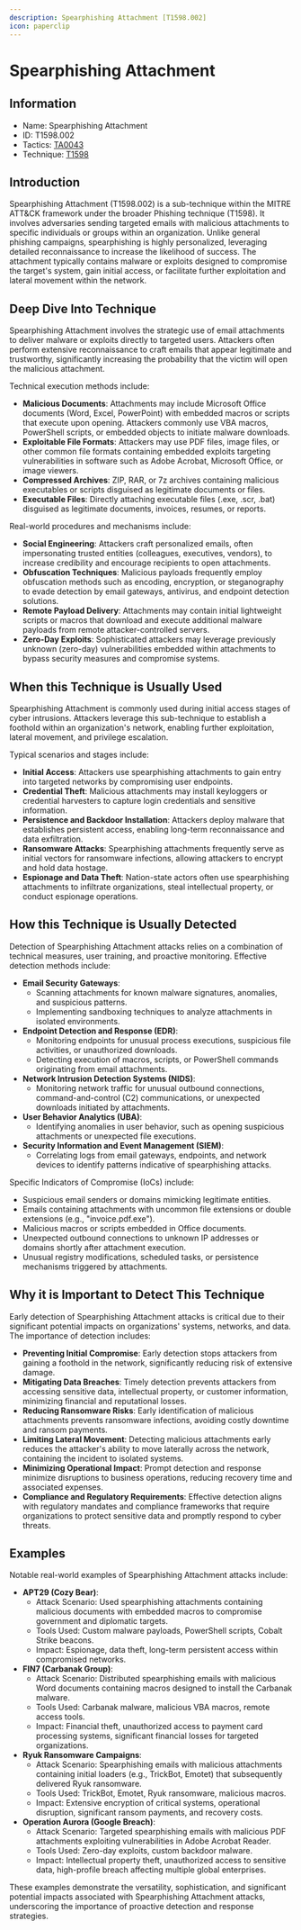 ```yaml
---
description: Spearphishing Attachment [T1598.002]
icon: paperclip
---
```


# Spearphishing Attachment

## Information

- Name: Spearphishing Attachment
- ID: T1598.002
- Tactics: [TA0043](../TA0043/TA0043.md)
- Technique: [T1598](T1598.md)

## Introduction

Spearphishing Attachment (T1598.002) is a sub-technique within the MITRE ATT\&CK framework under the broader Phishing technique (T1598). It involves adversaries sending targeted emails with malicious attachments to specific individuals or groups within an organization. Unlike general phishing campaigns, spearphishing is highly personalized, leveraging detailed reconnaissance to increase the likelihood of success. The attachment typically contains malware or exploits designed to compromise the target's system, gain initial access, or facilitate further exploitation and lateral movement within the network.

## Deep Dive Into Technique

Spearphishing Attachment involves the strategic use of email attachments to deliver malware or exploits directly to targeted users. Attackers often perform extensive reconnaissance to craft emails that appear legitimate and trustworthy, significantly increasing the probability that the victim will open the malicious attachment.

Technical execution methods include:

- **Malicious Documents**: Attachments may include Microsoft Office documents (Word, Excel, PowerPoint) with embedded macros or scripts that execute upon opening. Attackers commonly use VBA macros, PowerShell scripts, or embedded objects to initiate malware downloads.
- **Exploitable File Formats**: Attackers may use PDF files, image files, or other common file formats containing embedded exploits targeting vulnerabilities in software such as Adobe Acrobat, Microsoft Office, or image viewers.
- **Compressed Archives**: ZIP, RAR, or 7z archives containing malicious executables or scripts disguised as legitimate documents or files.
- **Executable Files**: Directly attaching executable files (.exe, .scr, .bat) disguised as legitimate documents, invoices, resumes, or reports.

Real-world procedures and mechanisms include:

- **Social Engineering**: Attackers craft personalized emails, often impersonating trusted entities (colleagues, executives, vendors), to increase credibility and encourage recipients to open attachments.
- **Obfuscation Techniques**: Malicious payloads frequently employ obfuscation methods such as encoding, encryption, or steganography to evade detection by email gateways, antivirus, and endpoint detection solutions.
- **Remote Payload Delivery**: Attachments may contain initial lightweight scripts or macros that download and execute additional malware payloads from remote attacker-controlled servers.
- **Zero-Day Exploits**: Sophisticated attackers may leverage previously unknown (zero-day) vulnerabilities embedded within attachments to bypass security measures and compromise systems.

## When this Technique is Usually Used

Spearphishing Attachment is commonly used during initial access stages of cyber intrusions. Attackers leverage this sub-technique to establish a foothold within an organization's network, enabling further exploitation, lateral movement, and privilege escalation.

Typical scenarios and stages include:

- **Initial Access**: Attackers use spearphishing attachments to gain entry into targeted networks by compromising user endpoints.
- **Credential Theft**: Malicious attachments may install keyloggers or credential harvesters to capture login credentials and sensitive information.
- **Persistence and Backdoor Installation**: Attackers deploy malware that establishes persistent access, enabling long-term reconnaissance and data exfiltration.
- **Ransomware Attacks**: Spearphishing attachments frequently serve as initial vectors for ransomware infections, allowing attackers to encrypt and hold data hostage.
- **Espionage and Data Theft**: Nation-state actors often use spearphishing attachments to infiltrate organizations, steal intellectual property, or conduct espionage operations.

## How this Technique is Usually Detected

Detection of Spearphishing Attachment attacks relies on a combination of technical measures, user training, and proactive monitoring. Effective detection methods include:

- **Email Security Gateways**:
  - Scanning attachments for known malware signatures, anomalies, and suspicious patterns.
  - Implementing sandboxing techniques to analyze attachments in isolated environments.
- **Endpoint Detection and Response (EDR)**:
  - Monitoring endpoints for unusual process executions, suspicious file activities, or unauthorized downloads.
  - Detecting execution of macros, scripts, or PowerShell commands originating from email attachments.
- **Network Intrusion Detection Systems (NIDS)**:
  - Monitoring network traffic for unusual outbound connections, command-and-control (C2) communications, or unexpected downloads initiated by attachments.
- **User Behavior Analytics (UBA)**:
  - Identifying anomalies in user behavior, such as opening suspicious attachments or unexpected file executions.
- **Security Information and Event Management (SIEM)**:
  - Correlating logs from email gateways, endpoints, and network devices to identify patterns indicative of spearphishing attacks.

Specific Indicators of Compromise (IoCs) include:

- Suspicious email senders or domains mimicking legitimate entities.
- Emails containing attachments with uncommon file extensions or double extensions (e.g., "invoice.pdf.exe").
- Malicious macros or scripts embedded in Office documents.
- Unexpected outbound connections to unknown IP addresses or domains shortly after attachment execution.
- Unusual registry modifications, scheduled tasks, or persistence mechanisms triggered by attachments.

## Why it is Important to Detect This Technique

Early detection of Spearphishing Attachment attacks is critical due to their significant potential impacts on organizations' systems, networks, and data. The importance of detection includes:

- **Preventing Initial Compromise**: Early detection stops attackers from gaining a foothold in the network, significantly reducing risk of extensive damage.
- **Mitigating Data Breaches**: Timely detection prevents attackers from accessing sensitive data, intellectual property, or customer information, minimizing financial and reputational losses.
- **Reducing Ransomware Risks**: Early identification of malicious attachments prevents ransomware infections, avoiding costly downtime and ransom payments.
- **Limiting Lateral Movement**: Detecting malicious attachments early reduces the attacker's ability to move laterally across the network, containing the incident to isolated systems.
- **Minimizing Operational Impact**: Prompt detection and response minimize disruptions to business operations, reducing recovery time and associated expenses.
- **Compliance and Regulatory Requirements**: Effective detection aligns with regulatory mandates and compliance frameworks that require organizations to protect sensitive data and promptly respond to cyber threats.

## Examples

Notable real-world examples of Spearphishing Attachment attacks include:

- **APT29 (Cozy Bear)**:
  - Attack Scenario: Used spearphishing attachments containing malicious documents with embedded macros to compromise government and diplomatic targets.
  - Tools Used: Custom malware payloads, PowerShell scripts, Cobalt Strike beacons.
  - Impact: Espionage, data theft, long-term persistent access within compromised networks.
- **FIN7 (Carbanak Group)**:
  - Attack Scenario: Distributed spearphishing emails with malicious Word documents containing macros designed to install the Carbanak malware.
  - Tools Used: Carbanak malware, malicious VBA macros, remote access tools.
  - Impact: Financial theft, unauthorized access to payment card processing systems, significant financial losses for targeted organizations.
- **Ryuk Ransomware Campaigns**:
  - Attack Scenario: Spearphishing emails with malicious attachments containing initial loaders (e.g., TrickBot, Emotet) that subsequently delivered Ryuk ransomware.
  - Tools Used: TrickBot, Emotet, Ryuk ransomware, malicious macros.
  - Impact: Extensive encryption of critical systems, operational disruption, significant ransom payments, and recovery costs.
- **Operation Aurora (Google Breach)**:
  - Attack Scenario: Targeted spearphishing emails with malicious PDF attachments exploiting vulnerabilities in Adobe Acrobat Reader.
  - Tools Used: Zero-day exploits, custom backdoor malware.
  - Impact: Intellectual property theft, unauthorized access to sensitive data, high-profile breach affecting multiple global enterprises.

These examples demonstrate the versatility, sophistication, and significant potential impacts associated with Spearphishing Attachment attacks, underscoring the importance of proactive detection and response strategies.

